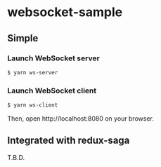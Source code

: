 # websocket-sample

## Simple

### Launch WebSocket server

```sh
$ yarn ws-server
```

### Launch WebSocket client

```sh
$ yarn ws-client
```

Then, open http://localhost:8080 on your browser.

## Integrated with redux-saga

T.B.D.
